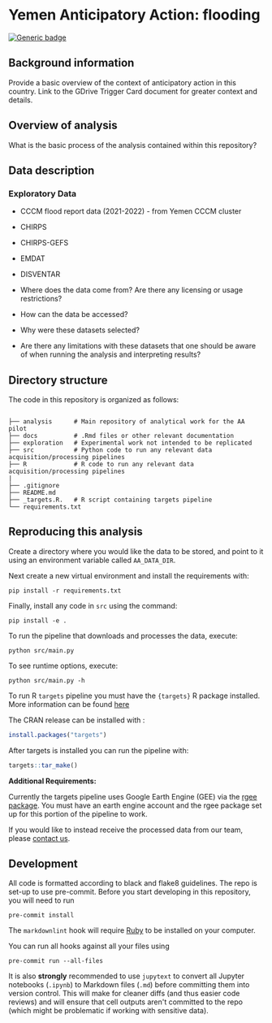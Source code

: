 # Yemen Anticipatory Action: flooding

[![Generic badge](https://img.shields.io/badge/STATUS-UNDER%20DEVELOPMENT-%23007CE0)](https://shields.io/)

## Background information

Provide a basic overview of the context of anticipatory action in this country.
Link to the GDrive Trigger Card document for greater context and details.


## Overview of analysis

What is the basic process of the analysis contained within this repository?

## Data description

### Exploratory Data

- CCCM flood report data (2021-2022) - from Yemen CCCM cluster
- CHIRPS
- CHIRPS-GEFS
- EMDAT
- DISVENTAR

- Where does the data come from? Are there any licensing or usage restrictions?
- How can the data be accessed?
- Why were these datasets selected?
- Are there any limitations with these datasets that one should be aware
    of when running the analysis and interpreting results?

## Directory structure

The code in this repository is organized as follows:

```shell

├── analysis      # Main repository of analytical work for the AA pilot
├── docs          # .Rmd files or other relevant documentation
├── exploration   # Experimental work not intended to be replicated
├── src           # Python code to run any relevant data acquisition/processing pipelines
├── R             # R code to run any relevant data acquisition/processing pipelines
|
├── .gitignore
├── README.md
├── _targets.R.   # R script containing targets pipeline
└── requirements.txt

```

## Reproducing this analysis

Create a directory where you would like the data to be stored,
and point to it using an environment variable called
`AA_DATA_DIR`.

Next create a new virtual environment and install the requirements with:

```shell
pip install -r requirements.txt
```

Finally, install any code in `src` using the command:

```shell
pip install -e .
```

To run the pipeline that downloads and processes the data, execute:

```shell
python src/main.py
```


To see runtime options, execute:

```shell
python src/main.py -h
```



To run R `targets` pipeline you must have the `{targets}` R package installed. More information can be found [here](https://github.com/ropensci/targets)

The CRAN release can be installed with :

```r
install.packages("targets")
```

After targets is installed you can run the pipeline with:

```r
targets::tar_make()
```


**Additional Requirements:**

Currently the targets pipeline uses Google Earth Engine (GEE) via the [rgee package](https://github.com/r-spatial/rgee). You must have an earth engine account and the rgee package set up for this portion of the pipeline to work.

If you would like to instead receive the processed data from our team, please
[contact us](mailto:centrehumdata@un.org).

## Development

All code is formatted according to black and flake8 guidelines.
The repo is set-up to use pre-commit.
Before you start developing in this repository, you will need to run

```shell
pre-commit install
```

The `markdownlint` hook will require
[Ruby](https://www.ruby-lang.org/en/documentation/installation/)
to be installed on your computer.

You can run all hooks against all your files using

```shell
pre-commit run --all-files
```

It is also **strongly** recommended to use `jupytext`
to convert all Jupyter notebooks (`.ipynb`) to Markdown files (`.md`)
before committing them into version control. This will make for
cleaner diffs (and thus easier code reviews) and will ensure that cell outputs aren't
committed to the repo (which might be problematic if working with sensitive data).
